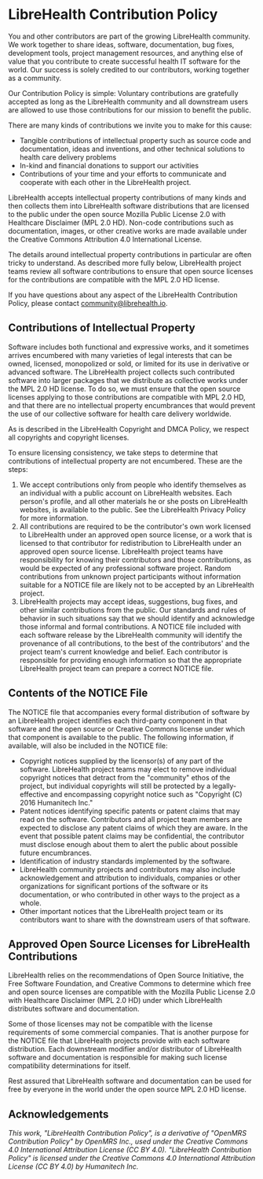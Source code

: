 # LibreHealth Contribution Policy

You and other contributors are part of the growing LibreHealth community. We work together to share ideas, software, documentation, bug fixes, development tools, project management resources, and anything else of value that you contribute to create successful health IT software for the world. Our success is solely credited to our contributors, working together as a community.

Our Contribution Policy is simple: Voluntary contributions are gratefully accepted as long as the LibreHealth community and all downstream users are allowed to use those contributions for our mission to benefit the public.

There are many kinds of contributions we invite you to make for this cause:  

- Tangible contributions of intellectual property such as source code and documentation, ideas and inventions, and other technical solutions to health care delivery problems
- In-kind and financial donations to support our activities
- Contributions of your time and your efforts to communicate and cooperate with each other in the LibreHealth project.

LibreHealth accepts intellectual property contributions of many kinds and then collects them into LibreHealth software distributions that are licensed to the public under the open source Mozilla Public License 2.0 with Healthcare Disclaimer (MPL 2.0 HD).  Non-code contributions such as documentation, images, or other creative works are made available under the Creative Commons Attribution 4.0 International License.

The details around intellectual property contributions in particular are often tricky to understand.  As described more fully below, LibreHealth project teams review all software contributions to ensure that open source licenses for the contributions are compatible with the MPL 2.0 HD license. 

If you have questions about any aspect of the LibreHealth Contribution Policy, please contact community@librehealth.io. 

## Contributions of Intellectual Property

Software includes both functional and expressive works, and it sometimes arrives encumbered with many varieties of legal interests that can be owned, licensed, monopolized or sold, or limited for its use in derivative or advanced software. The LibreHealth project collects such contributed software into larger packages that we distribute as collective works under the MPL 2.0 HD license. To do so, we must ensure that the open source licenses applying to those contributions are compatible with MPL 2.0 HD, and that there are no intellectual property encumbrances that would prevent the use of our collective software for health care delivery worldwide.

As is described in the LibreHealth Copyright and DMCA Policy, we respect all copyrights and copyright licenses.

To ensure licensing consistency, we take steps to determine that contributions of intellectual property are not encumbered. These are the steps:

1. We accept contributions only from people who identify themselves as an individual with a public account on LibreHealth websites. Each person's profile, and all other materials he or she posts on LibreHealth websites, is available to the public. See the LibreHealth Privacy Policy for more information.
2. All contributions are required to be the contributor's own work licensed to LibreHealth under an approved open source license, or a work that is licensed to that contributor for redistribution to LibreHealth under an approved open source license. LibreHealth project teams have responsibility for knowing their contributors and those contributions, as would be expected of any professional software project. Random contributions from unknown project participants without information suitable for a NOTICE file are likely not to be accepted by an LibreHealth project.
3. LibreHealth projects may accept ideas, suggestions, bug fixes, and other similar contributions from the public. Our standards and rules of behavior in such situations say that we should identify and acknowledge those informal and formal contributions. A NOTICE file included with each software release by the LibreHealth community will identify the provenance of all contributions, to the best of the contributors' and the project team's current knowledge and belief. Each contributor is responsible for providing enough information so that the appropriate LibreHealth project team can prepare a correct NOTICE file.


## Contents of the NOTICE File

The NOTICE file that accompanies every formal distribution of software by an LibreHealth project identifies each third-party component in that software and the open source or Creative Commons license under which that component is available to the public. The following information, if available, will also be included in the NOTICE file:

- Copyright notices supplied by the licensor(s) of any part of the software. LibreHealth project teams may elect to remove individual copyright notices that detract from the "community" ethos of the project, but individual copyrights will still be protected by a legally-effective and encompassing copyright notice such as "Copyright (C) 2016 Humanitech Inc."
- Patent notices identifying specific patents or patent claims that may read on the software. Contributors and all project team members are expected to disclose any patent claims of which they are aware. In the event that possible patent claims may be confidential, the contributor must disclose enough about them to alert the public about possible future encumbrances. 
- Identification of industry standards implemented by the software. 
- LibreHealth community projects and contributors may also include acknowledgement and attribution to individuals, companies or other organizations for significant portions of the software or its documentation, or who contributed in other ways to the project as a whole.
- Other important notices that the LibreHealth project team or its contributors want to share with the downstream users of that software.

## Approved Open Source Licenses for LibreHealth Contributions

LibreHealth relies on the recommendations of Open Source Initiative, the Free Software Foundation, and Creative Commons to determine which free and open source licenses are compatible with the Mozilla Public License 2.0 with Healthcare Disclaimer (MPL 2.0 HD) under which LibreHealth distributes software and documentation. 

Some of those licenses may not be compatible with the license requirements of some commercial companies. That is another purpose for the NOTICE file that LibreHealth projects provide with each software distribution. Each downstream modifier and/or distributor of LibreHealth software and documentation is responsible for making such license compatibility determinations for itself.

Rest assured that LibreHealth software and documentation can be used for free by everyone in the world under the open source MPL 2.0 HD license.

## Acknowledgements

*This work, "LibreHealth Contribution Policy", is a derivative of "OpenMRS Contribution Policy" by OpenMRS Inc., used under the Creative Commons 4.0 International Attribution License (CC BY 4.0). "LibreHealth Contribution Policy" is licensed under the Creative Commons 4.0 International Attribution License (CC BY 4.0) by Humanitech Inc.*
